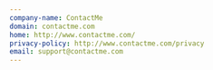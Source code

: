 ```yaml
---
company-name: ContactMe
domain: contactme.com
home: http://www.contactme.com/
privacy-policy: http://www.contactme.com/privacy
email: support@contactme.com
---
```




